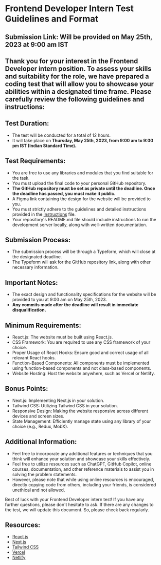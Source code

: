 # Frontend Developer Intern Test Guidelines and Format

## **Submission Link:** Will be provided on May 25th, 2023 at 9:00 am IST

## Thank you for your interest in the Frontend Developer intern position. To assess your skills and suitability for the role, we have prepared a coding test that will allow you to showcase your abilities within a designated time frame. Please carefully review the following guidelines and instructions:

## Test Duration:
- The test will be conducted for a total of 12 hours.
- It will take place on **Thursday, May 25th, 2023, from 9:00 am to 9:00 pm IST (Indian Standard Time).**

## Test Requirements:
- You are free to use any libraries and modules that you find suitable for the task.
- You must upload the final code to your personal GitHub repository.
- **The GitHub repository must be set as private until the deadline. Once the deadline has passed, you must make it public.**
- A Figma link containing the design for the website will be provided to you.
- You must strictly adhere to the guidelines and detailed instructions provided in the [instructions](https://github.com/Consuma/recruitment/blob/main/Frontend%20Developer/INSTRUCTIONS.md) file.
- Your repository's README.md file should include instructions to run the development server locally, along with well-written documentation.

## Submission Process:
- The submission process will be through a Typeform, which will close at the designated deadline.
- The Typeform will ask for the GitHub repository link, along with other necessary information.

## Important Notes:
- The exact design and functionality specifications for the website will be provided to you at 9:00 am on May 25th, 2023.
- **Any commits made after the deadline will result in immediate disqualification.**

## Minimum Requirements:
- React.js: The website must be built using React.js.
- CSS Framework: You are required to use any CSS framework of your choice.
- Proper Usage of React Hooks: Ensure good and correct usage of all relevant React hooks.
- Function-Based Components: All components must be implemented using function-based components and not class-based components.
- Website Hosting: Host the website anywhere, such as Vercel or Netlify.

## Bonus Points:
- Next.js: Implementing Next.js in your solution.
- Tailwind CSS: Utilizing Tailwind CSS in your solution.
- Responsive Design: Making the website responsive across different devices and screen sizes.
- State Management: Efficiently manage state using any library of your choice (e.g., Redux, MobX).

## Additional Information:
- Feel free to incorporate any additional features or techniques that you think will enhance your solution and showcase your skills effectively.
- Feel free to utilize resources such as ChatGPT, GitHub Copilot, online courses, documentation, and other reference materials to assist you in solving the problem statements.
- However, please note that while using online resources is encouraged, directly copying code from others, including your friends, is considered unethical and not allowed.

Best of luck with your Frontend Developer intern test! If you have any further questions, please don't hesitate to ask. If there are any changes to the test, we will update this document. So, please check back regularly.

## Resources:

- [React.js](https://react.dev/)
- [Next.js](https://nextjs.org/)
- [Tailwind CSS](https://tailwindcss.com/)
- [Vercel](https://vercel.com/)
- [Netlify](https://www.netlify.com/)
